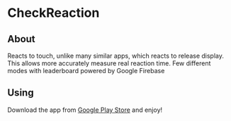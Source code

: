 # CheckReaction
About
------
Reacts to touch, unlike many similar apps, which reacts to release display. This allows more accurately measure real reaction time.
Few different modes with leaderboard powered by Google Firebase

Using
------
Download the app from [Google Play Store](https://play.google.com/store/apps/details?id=com.two_two.checkreaction) and enjoy! 
